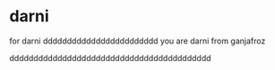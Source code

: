 # darni
for darni  dddddddddddddddddddddddd
you are darni from ganjafroz





dddddddddddddddddddddddddddddddddddddddddd
